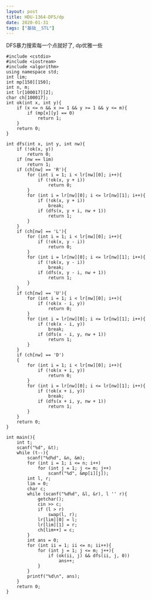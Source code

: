 ```yaml
---
layout: post
title: HDU-1364-DFS/dp
date: 2020-01-31
tags: ["基础__STL"]
---
```


<!-- wp:paragraph -->

DFS暴力搜索每一个点就好了, dp优雅一些

<!-- /wp:paragraph -->

<!-- wp:code -->

    #include <cstdio>
    #include <iostream>
    #include <algorithm>
    using namespace std;
    int lim;
    int mp[150][150];
    int n, m;
    int lr[100017][2];
    char ch[100017];
    int ok(int x, int y){
        if (x <= n && x >= 1 && y >= 1 && y <= m){
            if (mp[x][y] == 0)
                return 1;
        }
        return 0;
    }

    int dfs(int x, int y, int nw){
        if (!ok(x, y))
            return 0;
        if (nw == lim)
            return 1;
        if (ch[nw] == 'R'){
            for (int i = 1; i < lr[nw][0]; i++){
                if (!ok(x, y + i))
                    return 0;
            }
            for (int i = lr[nw][0]; i <= lr[nw][1]; i++){
                if (!ok(x, y + i))
                    break;
                if (dfs(x, y + i, nw + 1))
                    return 1;
            }
        }
        if (ch[nw] == 'L'){
            for (int i = 1; i < lr[nw][0]; i++){
                if (!ok(x, y - i))
                    return 0;
            }
            for (int i = lr[nw][0]; i <= lr[nw][1]; i++){
                if (!ok(x, y - i))
                    break;
                if (dfs(x, y - i, nw + 1))
                    return 1;
            }
        }
        if (ch[nw] == 'U'){
            for (int i = 1; i < lr[nw][0]; i++){
                if (!ok(x - i, y))
                    return 0;
            }
            for (int i = lr[nw][0]; i <= lr[nw][1]; i++){
                if (!ok(x - i, y))
                    break;
                if (dfs(x - i, y, nw + 1))
                    return 1;
            }
        }
        if (ch[nw] == 'D')
        {
            for (int i = 1; i < lr[nw][0]; i++){
                if (!ok(x + i, y))
                    return 0;
            }
            for (int i = lr[nw][0]; i <= lr[nw][1]; i++){
                if (!ok(x + i, y))
                    break;
                if (dfs(x + i, y, nw + 1))
                    return 1;
            }
        }
        return 0;
    }

    int main(){
        int t;
        scanf("%d", &t);
        while (t--){
            scanf("%d%d", &n, &m);
            for (int i = 1; i <= n; i++)
                for (int j = 1; j <= m; j++)
                    scanf("%d", &mp[i][j]);
            int l, r;
            lim = 0;
            char c;
            while (scanf("%d%d", &l, &r), l '' r){
                getchar();
                cin >> c;
                if (l > r)
                    swap(l, r);
                lr[lim][0] = l;
                lr[lim][1] = r;
                ch[lim++] = c;
            }
            int ans = 0;
            for (int ii = 1; ii <= n; ii++){
                for (int j = 1; j <= m; j++){
                    if (ok(ii, j) && dfs(ii, j, 0))
                        ans++;
                }
            }
            printf("%d\n", ans);
        }
        return 0;
    }

<!-- /wp:code -->